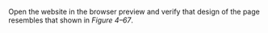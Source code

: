 Open the website in the browser preview and verify that design of the page resembles that shown in _Figure 4–67_.
